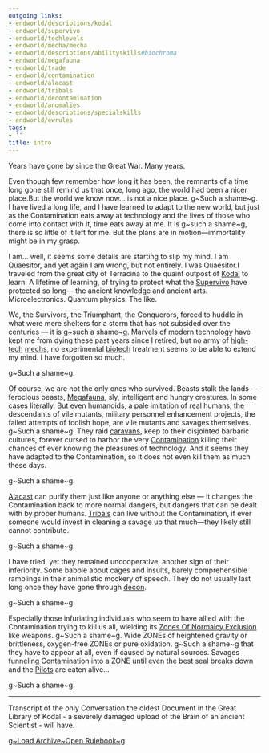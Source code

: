 ```yaml
---
outgoing links:
- endworld/descriptions/kodal
- endworld/supervivo
- endworld/techlevels
- endworld/mecha/mecha
- endworld/descriptions/abilityskills#biochroma
- endworld/megafauna
- endworld/trade
- endworld/contamination
- endworld/alacast
- endworld/tribals
- endworld/decontamination
- endworld/anomalies
- endworld/descriptions/specialskills
- endworld/ewrules
tags:
- ''
title: intro
---
```

Years have gone by since the Great War.
Many years.

Even though few remember how long it has been, the remnants of a time long gone still remind us that once, long ago, the world had been a nicer place.But the world we know now… is not a nice place. g~Such a shame~g. I have lived a long life, and I have learned to adapt to the new world, but just as the Contamination eats away at technology and the lives of those who come into contact with it, time eats away at me.
It is g~such a shame~g, there is so little of it left for me. But the plans are in motion—immortality might be in my grasp.

I am… well, it seems some details are starting to slip my mind. I am Quaesitor, and yet again I am wrong, but not entirely. I was Quaesitor.I traveled from the great city of Terracina to the quaint outpost of [Kodal](endworld/descriptions/kodal) to learn. A lifetime of learning, of trying to protect what the [Supervivo](endworld/supervivo) have protected so long— 
the ancient knowledge and ancient arts.
Microelectronics.
Quantum physics.
The like.

We, the Survivors, the Triumphant, the Conquerors, forced to huddle in what were mere shelters for a storm that has not subsided over the centuries — it is g~such a shame~g.
Marvels of modern technology have kept me from dying these past years since I retired, but no army of [high-tech](endworld/techlevels) [mechs](endworld/mecha/mecha), no experimental [biotech](endworld/descriptions/abilityskills#biochroma) treatment seems to be able to extend my mind.
I have forgotten so much.

g~Such a shame~g.

Of course, we are not the only ones who survived. 
Beasts stalk the lands — ferocious beasts, [Megafauna](endworld/megafauna), sly, intelligent and hungry creatures. In some cases literally. But even humanoids, a pale imitation of real humans, the descendants of vile mutants, military personnel enhancement projects, the failed attempts of foolish hope, are vile mutants and savages themselves. g~Such a shame~g.
They raid [caravans](endworld/trade), keep to their disjointed barbaric cultures, forever cursed to harbor the very [Contamination](endworld/contamination)  killing their chances of ever knowing the pleasures of technology.
And it seems they have adapted to the Contamination, so it does not even kill them as much these days. 

g~Such a shame~g.

[Alacast](endworld/alacast) can purify them just like anyone or anything else — it changes the Contamination back to more normal dangers, but dangers that can be dealt with by proper humans. [Tribals](endworld/tribals) can live without the Contamination, if ever someone would invest in cleaning a savage up that much—they likely still cannot contribute.

g~Such a shame~g.

I have tried, yet they remained uncooperative, another sign of their inferiority. Some babble about cages and insults, barely comprehensible ramblings in their animalistic mockery of speech. They do not usually last long once they have gone through [decon](endworld/decontamination).

g~Such a shame~g.

Especially those infuriating individuals who seem to have allied with the Contamination trying to kill us all, wielding its [Zones Of Normalcy Exclusion](endworld/anomalies) like weapons. 
g~Such a shame~g.
Wide ZONEs of heightened gravity or brittleness, oxygen-free ZONEs or pure oxidation. g~Such a shame~g that they have to appear at all, even if caused by natural sources. Savages funneling Contamination into a ZONE until even the best seal breaks down and the [Pilots](endworld/descriptions/specialskills) are eaten alive…

g~Such a shame~g.

---
Transcript of the only Conversation the oldest Document in the Great Library of Kodal - a severely damaged
upload of the Brain of an ancient Scientist - will have.

[g~Load Archive~Open Rulebook~g](endworld/ewrules)
